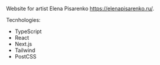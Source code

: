 Website for artist Elena Pisarenko https://elenapisarenko.ru/.

Tecnhologies:
* TypeScript
* React
* Next.js
* Tailwind
* PostCSS
